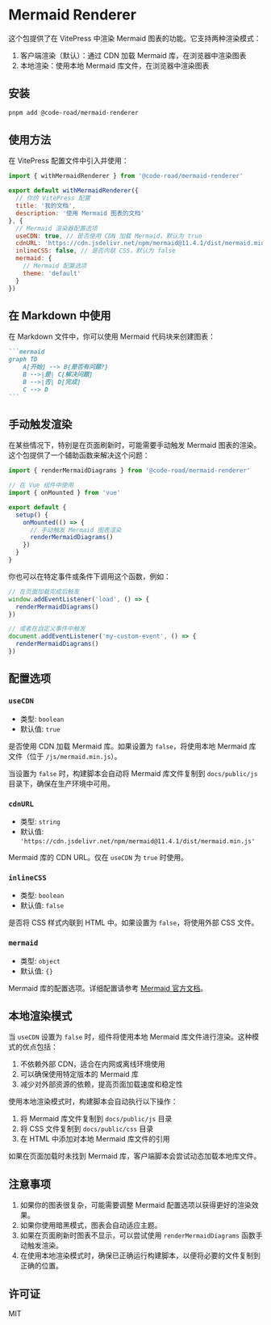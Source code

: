 # Mermaid Renderer

这个包提供了在 VitePress 中渲染 Mermaid 图表的功能。它支持两种渲染模式：

1. 客户端渲染（默认）：通过 CDN 加载 Mermaid 库，在浏览器中渲染图表
2. 本地渲染：使用本地 Mermaid 库文件，在浏览器中渲染图表

## 安装

```bash
pnpm add @code-road/mermaid-renderer
```

## 使用方法

在 VitePress 配置文件中引入并使用：

```js
import { withMermaidRenderer } from '@code-road/mermaid-renderer'

export default withMermaidRenderer({
  // 你的 VitePress 配置
  title: '我的文档',
  description: '使用 Mermaid 图表的文档'
}, {
  // Mermaid 渲染器配置选项
  useCDN: true, // 是否使用 CDN 加载 Mermaid，默认为 true
  cdnURL: 'https://cdn.jsdelivr.net/npm/mermaid@11.4.1/dist/mermaid.min.js', // Mermaid CDN URL
  inlineCSS: false, // 是否内联 CSS，默认为 false
  mermaid: {
    // Mermaid 配置选项
    theme: 'default'
  }
})
```

## 在 Markdown 中使用

在 Markdown 文件中，你可以使用 Mermaid 代码块来创建图表：

````markdown
```mermaid
graph TD
    A[开始] --> B{是否有问题?}
    B -->|是| C[解决问题]
    B -->|否| D[完成]
    C --> D
```
````

## 手动触发渲染

在某些情况下，特别是在页面刷新时，可能需要手动触发 Mermaid 图表的渲染。这个包提供了一个辅助函数来解决这个问题：

```js
import { renderMermaidDiagrams } from '@code-road/mermaid-renderer'

// 在 Vue 组件中使用
import { onMounted } from 'vue'

export default {
  setup() {
    onMounted(() => {
      // 手动触发 Mermaid 图表渲染
      renderMermaidDiagrams()
    })
  }
}
```

你也可以在特定事件或条件下调用这个函数，例如：

```js
// 在页面加载完成后触发
window.addEventListener('load', () => {
  renderMermaidDiagrams()
})

// 或者在自定义事件中触发
document.addEventListener('my-custom-event', () => {
  renderMermaidDiagrams()
})
```

## 配置选项

### `useCDN`

- 类型: `boolean`
- 默认值: `true`

是否使用 CDN 加载 Mermaid 库。如果设置为 `false`，将使用本地 Mermaid 库文件（位于 `/js/mermaid.min.js`）。

当设置为 `false` 时，构建脚本会自动将 Mermaid 库文件复制到 `docs/public/js` 目录下，确保在生产环境中可用。

### `cdnURL`

- 类型: `string`
- 默认值: `'https://cdn.jsdelivr.net/npm/mermaid@11.4.1/dist/mermaid.min.js'`

Mermaid 库的 CDN URL。仅在 `useCDN` 为 `true` 时使用。

### `inlineCSS`

- 类型: `boolean`
- 默认值: `false`

是否将 CSS 样式内联到 HTML 中。如果设置为 `false`，将使用外部 CSS 文件。

### `mermaid`

- 类型: `object`
- 默认值: `{}`

Mermaid 库的配置选项。详细配置请参考 [Mermaid 官方文档](https://mermaid.js.org/config/schema-docs/config.html)。

## 本地渲染模式

当 `useCDN` 设置为 `false` 时，组件将使用本地 Mermaid 库文件进行渲染。这种模式的优点包括：

1. 不依赖外部 CDN，适合在内网或离线环境使用
2. 可以确保使用特定版本的 Mermaid 库
3. 减少对外部资源的依赖，提高页面加载速度和稳定性

使用本地渲染模式时，构建脚本会自动执行以下操作：

1. 将 Mermaid 库文件复制到 `docs/public/js` 目录
2. 将 CSS 文件复制到 `docs/public/css` 目录
3. 在 HTML 中添加对本地 Mermaid 库文件的引用

如果在页面加载时未找到 Mermaid 库，客户端脚本会尝试动态加载本地库文件。

## 注意事项

1. 如果你的图表很复杂，可能需要调整 Mermaid 配置选项以获得更好的渲染效果。
2. 如果你使用暗黑模式，图表会自动适应主题。
3. 如果在页面刷新时图表不显示，可以尝试使用 `renderMermaidDiagrams` 函数手动触发渲染。
4. 在使用本地渲染模式时，确保已正确运行构建脚本，以便将必要的文件复制到正确的位置。

## 许可证

MIT 